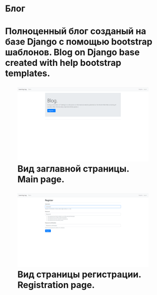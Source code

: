 <h1>Блог<h1>

Полноценный блог созданый на базе Django с помощью bootstrap шаблонов.
Blog on Django base created with help bootstrap templates.
<figure>
<img src = 'intro1.png'>
<figcaption>
Вид заглавной страницы.
Main page.
</figcaption>
</figure>
<figure>
<img src = 'intro2.png'>
<figcaption>
Вид страницы регистрации.
Registration page.
</figcaption>
</figure>
